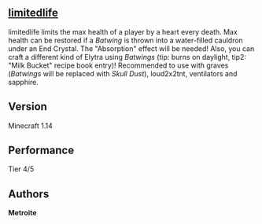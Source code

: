 ## [limitedlife](https://minhaskamal.github.io/DownGit/#/home?url=https://github.com/Metroite/datapacks/tree/master/limitedlife&rootDirectory=false)

limitedlife limits the max health of a player by a heart every death. Max health can be restored if a *Batwing* is thrown into a water-filled cauldron under an End Crystal. The "Absorption" effect will be needed!
Also, you can craft a different kind of Elytra using *Batwings* (tip: burns on daylight, tip2: "Milk Bucket" recipe book entry)!
Recommended to use with graves (*Batwings* will be replaced with *Skull Dust*), loud2x2tnt, ventilators and sapphire.

## Version

Minecraft 1.14

## Performance

Tier 4/5

## Authors

**Metroite**
